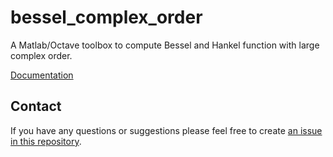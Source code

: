 # bessel_complex_order

A Matlab/Octave toolbox to compute Bessel and Hankel function with large complex order.

[Documentation](doc/documentation.pdf)

## Contact

If you have any questions or suggestions please feel free to create [an issue in this repository](https://github.com/zmoitier/bessel_complex_order/issues/new).
